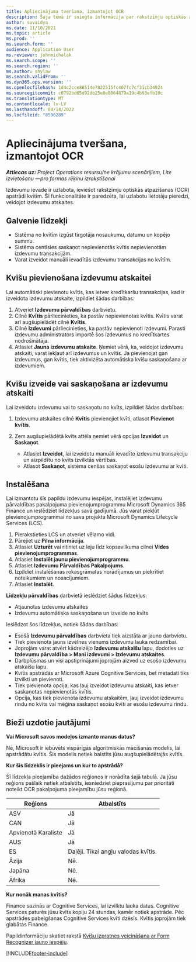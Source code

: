 ```yaml
---
title: Apliecinājuma tveršana, izmantojot OCR
description: Šajā tēmā ir sniegta informācija par rakstzīmju optiskās atpazīšanas (OCR) apstrādi kvītīm.
author: suvaidya
ms.date: 11/10/2021
ms.topic: article
ms.prod: ''
ms.search.form: ''
audience: Application User
ms.reviewer: johnmichalak
ms.search.scope: ''
ms.search.region: ''
ms.author: shylaw
ms.search.validFrom: ''
ms.dyn365.ops.version: ''
ms.openlocfilehash: 1d4c2cce88514e7822515fc407fc7cf31cb34924
ms.sourcegitcommit: c0792bd65d92db25e0e8864879a19c4b93efb10c
ms.translationtype: MT
ms.contentlocale: lv-LV
ms.lasthandoff: 04/14/2022
ms.locfileid: "8596289"
---
```

# <a name="capture-a-receipt-using-ocr"></a>Apliecinājuma tveršana, izmantojot OCR

_**Attiecas uz:** Project Operations resursu/ne krājumu scenārijiem, Lite izvietošanu —pro formas rēķinu izrakstīšanai_

Izdevumu ievade ir uzlabota, ieviešot rakstzīmju optiskās atpazīšanas (OCR) apstrādi kvītīm. Šī funkcionalitāte ir paredzēta, lai uzlabotu lietotāju pieredzi, veidojot izdevumu atskaites.

## <a name="key-features"></a>Galvenie līdzekļi

- Sistēma no kvītīm izgūst tirgotāja nosaukumu, datumu un kopējo summu.
- Sistēma centīsies saskaņot nepievienotās kvītis nepievienotām izdevumu transakcijām.
- Varat izveidot manuāli ievadītās izdevumu transakcijas no kvītīm.

## <a name="attach-receipts-to-an-expense-report"></a>Kvīšu pievienošana izdevumu atskaitei

Lai automātiski pievienotu kvītis, kas ietver kredītkaršu transakcijas, kad ir izveidota izdevumu atskaite, izpildiet šādas darbības:

  1. Atveriet **Izdevumu pārvaldības** darbvietu.
  2. Cilnē **Kvītis** pārliecinieties, ka pastāv nepievienotas kvītis. Kvītis varat arī augšupielādēt cilnē **Kvītis**.
  3. Cilnē **Izdevumi** pārliecinieties, ka pastāv nepievienoti izdevumi. Parasti izdevumu administrators importē šos izdevumus no kredītkartes nodrošinātāja.
  4. Atlasiet **Jauna izdevumu atskaite**. Ņemiet vērā, ka, veidojot izdevumu atskaiti, varat iekļaut arī izdevumus un kvītis. Ja pievienojat gan izdevumus, gan kvītis, tiek aktivizēta automātiska kvīšu saskaņošana ar izdevumiem.

## <a name="create-or-match-receipts-to-an-expense-report"></a>Kvīšu izveide vai saskaņošana ar izdevumu atskaiti
Lai izveidotu izdevumu vai to saskaņotu no kvīts, izpildiet šādas darbības:

  1. Izdevumu atskaites cilnē **Kvītis** pievienojiet kvīti, atlasot **Pievienot kvītis**.
  2. Zem augšupielādētā kvīts attēla ņemiet vērā opcijas **Izveidot** un **Saskaņot**.

      - Atlasiet **Izveidot**, lai izveidotu manuāli ievadīto izdevumu transakciju un aizpildītu no kvīts izvilktās vērtības.
      - Atlasot **Saskaņot**, sistēma cenšas saskaņot esošu izdevumu ar kvīti.

## <a name="installation"></a>Instalēšana

Lai izmantotu šīs papildu izdevumu iespējas, instalējiet izdevumu pārvaldības pakalpojuma pievienojumprogrammu Microsoft Dynamics 365 Finance un ieslēdziet līdzekļus savā gadījumā. Jūs varat piekļūt pievienojumprogrammai no sava projekta Microsoft Dynamics Lifecycle Services (LCS).

1. Pierakstieties LCS un atveriet vēlamo vidi.
2. Pārejiet uz **Pilna informācija**.
3. Atlasiet **Uzturēt** vai ritiniet uz leju līdz kopsavilkuma cilnei **Vides pievienojumprogrammas**.
4. Atlasiet **Instalēt jaunu pievienojumprogrammu**.
5. Atlasiet **Izdevumu Pārvaldības Pakalpojums**.
6. Izpildiet instalēšanas rokasgrāmatas norādījumus un piekrītiet noteikumiem un nosacījumiem.
7. Atlasiet **Instalēt**.

**Līdzekļu pārvaldības** darbvietā ieslēdziet šādus līdzekļus:

- Atjaunotas izdevumu atskaites
- Izdevumu automātiska saskaņošana un izveide no kvīts

Ieslēdzot šos līdzekļus, notiek šādas darbības:

- Esošā **Izdevumu pārvaldības** darbvieta tiek aizstāta ar jauno darbvietu.
- Tiek pievienota jauns izvēlnes vienums izdevumu lauka redzamībai.
- Joprojām varat atvērt kādreizējo **Izdevumu atskaišu** lapu, dodoties uz **Izdevumu pārvaldība > Mani izdevumi > Izdevumu atskaites**.
- Darbplūsmas un visi apstiprinājumi joprojām aizved uz esošo izdevumu atskaišu lapu.
- Kvītis apstrādās ar Microsoft Azure Cognitive Services, bet metadati tiks izvilkti un pievienoti.
- Tiek pievienota opcija, kas ļauj izveidot izdevumu atskaiti, kas ietver saskaņotas nepievienotās kvītis.
- Opcija, kas tiek pievienota izdevumu atskaitēm, ļauj izveidot izdevumu rindu no kvīts vai mēģina saskaņot esošu kvīti ar esošu izdevumu rindu.

## <a name="frequently-asked-questions"></a>Bieži uzdotie jautājumi

**Vai Microsoft savos modeļos izmanto manus datus?**

Nē, Microsoft ir iebūvēts vispārīgās algoritmiskās mācīšanās modelis, lai apstrādātu kvītis. Šis modelis netiek balstīts jūsu augšupielādētajās kvītīs.

**Kur šis līdzeklis ir pieejams un kur to apstrādā?**

Šī līdzekļa pieejamība dažādos reģionos ir norādīta šajā tabulā. Ja jūsu reģions pašlaik netiek atbalstīts, iesniedziet pieprasījumu par prioritāti noteikt OCR pakalpojuma pieejamību jūsu reģionā. 

| Reģions | Atbalstīts                         |
|--------|-----------------------------------|
| ASV    | Jā                               |
| CAN    | Jā                               |
| Apvienotā Karaliste     | Jā                               |
| AUS    | Jā                               |
| ES     | Daļēji. Tikai angļu valodas kvītis. |
| Āzija   | Nē.                                |
| Japāna  | Nē.                                |
| Āfrika | Nē.                                |

**Kur nonāk manas kvītis?**

Finance sazinās ar Cognitive Services, lai izvilktu lauka datus. Cognitive Services paturēs jūsu kvīts kopiju 24 stundas, kamēr notiek apstrāde. Pēc apstrādes pabeigšanas Cognitive Services kvīti dzēsīs. Kvītis joprojām tiek glabātas Finance.

Papildinformāciju skatiet rakstā [Kvīšu izpratnes veicināšana ar Form Recognizer jauno iespēju](https://azure.microsoft.com/blog/enable-receipt-understanding-with-form-recognizer-s-new-capability/).


[!INCLUDE[footer-include](../includes/footer-banner.md)]
